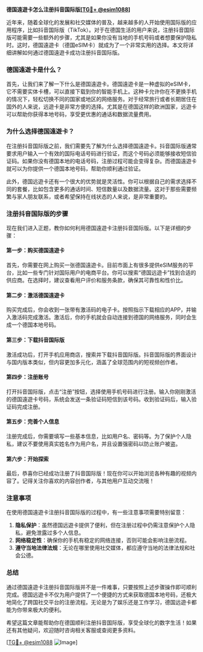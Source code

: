 **德国遠遊卡怎么注册抖音国际版[[TG💪+ @esim1088](https://t.me/s/esim1088)]**

近年来，随着全球化的发展和社交媒体的普及，越来越多的人开始使用国际版的应用程序，比如抖音国际版（TikTok）。对于在德国生活的用户来说，注册抖音国际版可能需要一些额外的步骤，尤其是如果你没有当地的手机号码或者想要保护隐私时。这时，德国遠遊卡（德国eSIM卡）就成为了一个非常实用的选择。本文将详细讲解如何通过德国遠遊卡成功注册抖音国际版。

### 德国遠遊卡是什么？

首先，让我们来了解一下什么是德国遠遊卡。德国遠遊卡是一种虚拟的eSIM卡，它不需要实体卡槽，可以直接下载到你的智能手机上。这种卡允许你在不更换手机的情况下，轻松切换不同的国家或地区的网络服务。对于经常旅行或者长期居住在国外的人来说，远遊卡是非常方便的选择。尤其是在德国这样的欧洲国家，远遊卡可以帮助你获得本地号码，享受更优惠的通话和数据流量费用。

### 为什么选择德国遠遊卡？

在注册抖音国际版之前，我们需要先了解为什么选择德国遠遊卡。抖音国际版通常要求用户输入一个有效的国际电话号码进行验证，而这个号码必须能够接收短信验证码。如果你没有德国本地的电话号码，注册过程可能会变得复杂。而德国遠遊卡就可以为你提供一个德国本地号码，帮助你顺利通过验证。

此外，德国远遊卡还有一个很大的优势就是灵活性。你可以根据自己的需求选择不同的套餐，比如包含更多的通话时间、短信数量以及数据流量。这对于那些需要频繁与家人朋友联系，或者希望保持在线状态的人来说，是非常重要的。

### 注册抖音国际版的步骤

现在我们进入正题，教你如何利用德国遠遊卡注册抖音国际版。以下是详细的步骤：

#### 第一步：购买德国遠遊卡

首先，你需要在网上购买一张德国遠遊卡。目前市面上有很多提供eSIM服务的平台，比如一些专门针对国际用户的电商平台。你可以搜索“德国远遊卡”找到合适的供应商。在选择时，建议查看用户评价和服务条款，确保其可靠性和性价比。

#### 第二步：激活德国遠遊卡

购买完成后，你会收到一张带有激活码的电子卡。按照指示下载相应的APP，并输入激活码完成激活。激活后，你的手机就会自动连接到德国的网络服务，同时会生成一个德国本地号码。

#### 第三步：下载抖音国际版

激活成功后，打开手机应用商店，搜索并下载抖音国际版。抖音国际版的界面设计与国内版本类似，但内容更加多元化，涵盖了全球范围内的短视频创作者。

#### 第四步：注册账号

打开抖音国际版，点击“注册”按钮，选择使用手机号码进行注册。输入你刚刚激活的德国遠遊卡号码，系统会发送一条验证码短信到该号码。收到验证码后，输入验证码完成注册。

#### 第五步：完善个人信息

注册完成后，你需要填写一些基本信息，比如用户名、密码等。为了保护个人隐私，建议不要使用真实姓名作为用户名，并且设置强密码以防止账户被盗。

#### 第六步：开始探索

最后，恭喜你已经成功注册了抖音国际版！现在你可以开始浏览各种有趣的视频内容了。记得关注你喜欢的内容创作者，与其他用户互动交流哦！

### 注意事项

在使用德国遠遊卡注册抖音国际版的过程中，有一些注意事项需要特别留意：

1. **隐私保护**：虽然德国远遊卡提供了便利，但在注册过程中仍需注意保护个人隐私，避免泄露过多个人信息。
2. **网络稳定性**：确保你的手机有稳定的网络连接，否则可能会影响注册流程。
3. **遵守当地法律法规**：无论在哪里使用社交媒体，都应遵守当地的法律法规和社会公德。

### 总结

通过德国遠遊卡注册抖音国际版并不是一件难事，只要按照上述步骤操作即可顺利完成。德国远遊卡不仅为用户提供了一个便捷的方式来获取德国本地号码，还极大地简化了跨国社交平台的注册流程。无论是为了娱乐还是工作学习，德国远遊卡都能为你带来极大的便利。

希望这篇文章能帮助你在德国顺利注册抖音国际版，享受全球化的数字生活！如果还有其他疑问，欢迎随时咨询相关客服或查阅更多资料。

[[TG💪+ @esim1088](https://t.me/s/esim1088) ![Image](https://i.postimg.cc/4NQfJmqS/Snipaste-2025-05-13-00-14-12.png)]